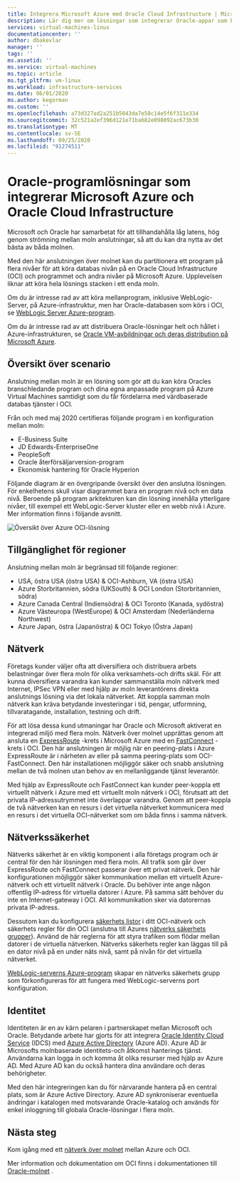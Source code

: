 ```yaml
---
title: Integrera Microsoft Azure med Oracle Cloud Infrastructure | Microsoft Docs
description: Lär dig mer om lösningar som integrerar Oracle-appar som körs på Microsoft Azure med databaser i Oracle Cloud Infrastructure (OCI).
services: virtual-machines-linux
documentationcenter: ''
author: dbakevlar
manager: ''
tags: ''
ms.assetid: ''
ms.service: virtual-machines
ms.topic: article
ms.tgt_pltfrm: vm-linux
ms.workload: infrastructure-services
ms.date: 06/01/2020
ms.author: kegorman
ms.custom: ''
ms.openlocfilehash: a73d327ad2a251b5043da7e58c14e5f6f311e334
ms.sourcegitcommit: 32c521a2ef396d121e71ba682e098092ac673b30
ms.translationtype: MT
ms.contentlocale: sv-SE
ms.lasthandoff: 09/25/2020
ms.locfileid: "91274511"
---
```

# <a name="oracle-application-solutions-integrating-microsoft-azure-and-oracle-cloud-infrastructure"></a>Oracle-programlösningar som integrerar Microsoft Azure och Oracle Cloud Infrastructure

Microsoft och Oracle har samarbetat för att tillhandahålla låg latens, hög genom strömning mellan moln anslutningar, så att du kan dra nytta av det bästa av båda molnen. 

Med den här anslutningen över molnet kan du partitionera ett program på flera nivåer för att köra databas nivån på en Oracle Cloud Infrastructure (OCI) och programmet och andra nivåer på Microsoft Azure. Upplevelsen liknar att köra hela lösnings stacken i ett enda moln. 

Om du är intresse rad av att köra mellanprogram, inklusive WebLogic-Server, på Azure-infrastruktur, men har Oracle-databasen som körs i OCI, se [WebLogic Server Azure-program](oracle-weblogic.md).

Om du är intresse rad av att distribuera Oracle-lösningar helt och hållet i Azure-infrastrukturen, se [Oracle VM-avbildningar och deras distribution på Microsoft Azure](oracle-vm-solutions.md).

## <a name="scenario-overview"></a>Översikt över scenario

Anslutning mellan moln är en lösning som gör att du kan köra Oracles branschledande program och dina egna anpassade program på Azure Virtual Machines samtidigt som du får fördelarna med värdbaserade databas tjänster i OCI. 

Från och med maj 2020 certifieras följande program i en konfiguration mellan moln:

* E-Business Suite
* JD Edwards-EnterpriseOne
* PeopleSoft
* Oracle återförsäljarversion-program
* Ekonomisk hantering för Oracle Hyperion

Följande diagram är en övergripande översikt över den anslutna lösningen. För enkelhetens skull visar diagrammet bara en program nivå och en data nivå. Beroende på program arkitekturen kan din lösning innehålla ytterligare nivåer, till exempel ett WebLogic-Server kluster eller en webb nivå i Azure. Mer information finns i följande avsnitt.

![Översikt över Azure OCI-lösning](media/oracle-oci-overview/crosscloud.png)

## <a name="region-availability"></a>Tillgänglighet för regioner 

Anslutning mellan moln är begränsad till följande regioner:
* USA, östra USA (östra USA) & OCI-Ashburn, VA (östra USA)
* Azure Storbritannien, södra (UKSouth) & OCI London (Storbritannien, södra)
* Azure Canada Central (Indiensödra) & OCI Toronto (Kanada, sydöstra)
* Azure Västeuropa (WestEurope) & OCI Amsterdam (Nederländerna Northwest)
* Azure Japan, östra (Japanöstra) & OCI Tokyo (Östra Japan)

## <a name="networking"></a>Nätverk

Företags kunder väljer ofta att diversifiera och distribuera arbets belastningar över flera moln för olika verksamhets-och drifts skäl. För att kunna diversifiera varandra kan kunder sammanställa moln nätverk med Internet, IPSec VPN eller med hjälp av moln leverantörens direkta anslutnings lösning via det lokala nätverket. Att koppla samman moln nätverk kan kräva betydande investeringar i tid, pengar, utformning, tillvaratagande, installation, testning och drift. 

För att lösa dessa kund utmaningar har Oracle och Microsoft aktiverat en integrerad miljö med flera moln. Nätverk över molnet upprättas genom att ansluta en [ExpressRoute](../../../expressroute/expressroute-introduction.md) -krets i Microsoft Azure med en [FastConnect](https://docs.cloud.oracle.com/iaas/Content/Network/Concepts/fastconnectoverview.htm) -krets i OCI. Den här anslutningen är möjlig när en peering-plats i Azure ExpressRoute är i närheten av eller på samma peering-plats som OCI-FastConnect. Den här installationen möjliggör säker och snabb anslutning mellan de två molnen utan behov av en mellanliggande tjänst leverantör.

Med hjälp av ExpressRoute och FastConnect kan kunder peer-koppla ett virtuellt nätverk i Azure med ett virtuellt moln nätverk i OCI, förutsatt att det privata IP-adressutrymmet inte överlappar varandra. Genom att peer-koppla de två nätverken kan en resurs i det virtuella nätverket kommunicera med en resurs i det virtuella OCI-nätverket som om båda finns i samma nätverk.

## <a name="network-security"></a>Nätverkssäkerhet

Nätverks säkerhet är en viktig komponent i alla företags program och är central för den här lösningen med flera moln. All trafik som går över ExpressRoute och FastConnect passerar över ett privat nätverk. Den här konfigurationen möjliggör säker kommunikation mellan ett virtuellt Azure-nätverk och ett virtuellt nätverk i Oracle. Du behöver inte ange någon offentlig IP-adress för virtuella datorer i Azure. På samma sätt behöver du inte en Internet-gateway i OCI. All kommunikation sker via datorernas privata IP-adress.

Dessutom kan du konfigurera [säkerhets listor](https://docs.cloud.oracle.com/iaas/Content/Network/Concepts/securitylists.htm) i ditt OCI-nätverk och säkerhets regler för din OCI (anslutna till Azures [nätverks säkerhets grupper](../../../virtual-network/security-overview.md)). Använd de här reglerna för att styra trafiken som flödar mellan datorer i de virtuella nätverken. Nätverks säkerhets regler kan läggas till på en dator nivå på en under näts nivå, samt på nivån för det virtuella nätverket.

[WebLogic-serverns Azure-program](oracle-weblogic.md) skapar en nätverks säkerhets grupp som förkonfigureras för att fungera med WebLogic-serverns port konfiguration.
 
## <a name="identity"></a>Identitet

Identiteten är en av kärn pelaren i partnerskapet mellan Microsoft och Oracle. Betydande arbete har gjorts för att integrera [Oracle Identity Cloud Service](https://docs.oracle.com/en/cloud/paas/identity-cloud/index.html) (IDCS) med [Azure Active Directory](../../../active-directory/index.yml) (Azure AD). Azure AD är Microsofts molnbaserade identitets-och åtkomst hanterings tjänst. Användarna kan logga in och komma åt olika resurser med hjälp av Azure AD. Med Azure AD kan du också hantera dina användare och deras behörigheter.

Med den här integreringen kan du för närvarande hantera på en central plats, som är Azure Active Directory. Azure AD synkroniserar eventuella ändringar i katalogen med motsvarande Oracle-katalog och används för enkel inloggning till globala Oracle-lösningar i flera moln.

## <a name="next-steps"></a>Nästa steg

Kom igång med ett [nätverk över molnet](configure-azure-oci-networking.md) mellan Azure och OCI. 

Mer information och dokumentation om OCI finns i dokumentationen till [Oracle-molnet](https://docs.cloud.oracle.com/iaas/Content/home.htm) .

